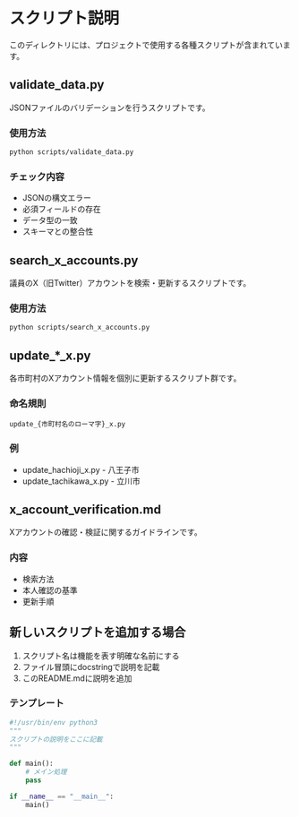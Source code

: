 # スクリプト説明

このディレクトリには、プロジェクトで使用する各種スクリプトが含まれています。

## validate_data.py

JSONファイルのバリデーションを行うスクリプトです。

### 使用方法
```bash
python scripts/validate_data.py
```

### チェック内容
- JSONの構文エラー
- 必須フィールドの存在
- データ型の一致
- スキーマとの整合性

## search_x_accounts.py

議員のX（旧Twitter）アカウントを検索・更新するスクリプトです。

### 使用方法
```bash
python scripts/search_x_accounts.py
```

## update_*_x.py

各市町村のXアカウント情報を個別に更新するスクリプト群です。

### 命名規則
`update_{市町村名のローマ字}_x.py`

### 例
- update_hachioji_x.py - 八王子市
- update_tachikawa_x.py - 立川市

## x_account_verification.md

Xアカウントの確認・検証に関するガイドラインです。

### 内容
- 検索方法
- 本人確認の基準
- 更新手順

## 新しいスクリプトを追加する場合

1. スクリプト名は機能を表す明確な名前にする
2. ファイル冒頭にdocstringで説明を記載
3. このREADME.mdに説明を追加

### テンプレート
```python
#!/usr/bin/env python3
"""
スクリプトの説明をここに記載
"""

def main():
    # メイン処理
    pass

if __name__ == "__main__":
    main()
```